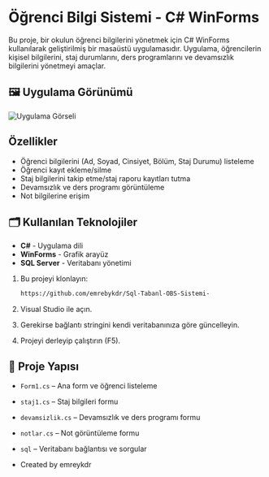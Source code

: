 
# Öğrenci Bilgi Sistemi - C# WinForms

Bu proje, bir okulun öğrenci bilgilerini yönetmek için C# WinForms kullanılarak geliştirilmiş bir masaüstü uygulamasıdır. Uygulama, öğrencilerin kişisel bilgilerini, staj durumlarını, ders programlarını ve devamsızlık bilgilerini yönetmeyi amaçlar.


## 🖼️ Uygulama Görünümü

![Uygulama Görseli](https://i.hizliresim.com/pmj26jf.png)



##  Özellikler

- Öğrenci bilgilerini (Ad, Soyad, Cinsiyet, Bölüm, Staj Durumu) listeleme
- Öğrenci kayıt ekleme/silme
- Staj bilgilerini takip etme/staj raporu kayıtları tutma
- Devamsızlık ve ders programı görüntüleme
- Not bilgilerine erişim

## 🗂️ Kullanılan Teknolojiler

- **C#** - Uygulama dili
- **WinForms** - Grafik arayüz
- **SQL Server** - Veritabanı yönetimi


1. Bu projeyi klonlayın:
   ```bash
   https://github.com/emrebykdr/Sql-Tabanl-OBS-Sistemi-

2. Visual Studio ile açın.

3. Gerekirse bağlantı stringini kendi veritabanınıza göre güncelleyin.

4. Projeyi derleyip çalıştırın (F5).

## 📁 Proje Yapısı

- `Form1.cs` – Ana form ve öğrenci listeleme
- `staj1.cs` – Staj bilgileri formu
- `devamsizlik.cs` – Devamsızlık ve ders programı formu
- `notlar.cs` – Not görüntüleme formu
- `sql` –  Veritabanı bağlantısı ve sorgular


- Created by emreykdr

